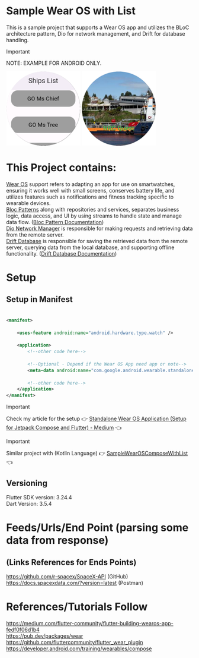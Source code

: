# Sample Wear OS with List

This is a sample project that supports a Wear OS app and utilizes the BLoC architecture pattern, Dio
for network management, and Drift for database handling.

> [!IMPORTANT]
> NOTE: EXAMPLE FOR ANDROID ONLY. <br />

<a title="simulator_image"><img src="Screenshot_20231119_124612.png" height="200" width="200"></a>
<a title="simulator_image"><img src="Screenshot_20231119_124658.png" height="200" width="200"></a>

# This Project contains:

[Wear OS](https://developer.android.com/training/wearables) support refers to adapting an app for
use on smartwatches, ensuring it works well with small
screens, conserves battery life, and utilizes features such as notifications and fitness tracking
specific to wearable devices. <br />
[Bloc Patterns](https://pub.dev/packages/flutter_bloc) along with repositories
and services, separates business logic, data access, and UI by using streams to handle state and
manage data flow. ([Bloc Pattern Documentation](https://bloclibrary.dev/getting-started/)) <br />
[Dio Network Manager](https://pub.dev/packages/dio) is responsible for making requests and
retrieving data from the remote server. <br />
[Drift Database](https://drift.simonbinder.eu/docs/getting-started/) is responsible for saving the
retrieved data from the remote server, querying data from the local database, and supporting offline
functionality. ([Drift Database Documentation](https://pub.dev/packages/drift)) <br />

# Setup

## Setup in Manifest

```xml

<manifest>

    <uses-feature android:name="android.hardware.type.watch" />

    <application>
        <!--other code here-->

        <!--Optional - Depend if the Wear OS App need app or note-->
        <meta-data android:name="com.google.android.wearable.standalone" android:value="true" />

        <!--other code here-->
    </application>
</manifest>
```

> [!IMPORTANT]  
> Check my article for the setup :point_right: [Standalone Wear OS Application (Setup for Jetpack Compose and Flutter) - Medium](https://medium.com/@nicosnicolaou/standalone-wear-os-application-jetpack-compose-and-flutter-5a37f4775ed8) :point_left: <br />

> [!IMPORTANT]
> Similar project with (Kotlin Language) :point_right: [SampleWearOSComposeWithList](https://github.com/NicosNicolaou16/SampleWearOSComposeWithList) :point_left: <br />

## Versioning

Flutter SDK version: 3.24.4 <br />
Dart Version: 3.5.4 <br />

# Feeds/Urls/End Point (parsing some data from response)

## (Links References for Ends Points)

https://github.com/r-spacex/SpaceX-API (GitHub) <br />
https://docs.spacexdata.com/?version=latest (Postman) <br />

# References/Tutorials Follow

https://medium.com/flutter-community/flutter-building-wearos-app-fedf0f06d1b4 <br />
https://pub.dev/packages/wear <br />
https://github.com/fluttercommunity/flutter_wear_plugin <br />
https://developer.android.com/training/wearables/compose <br />
